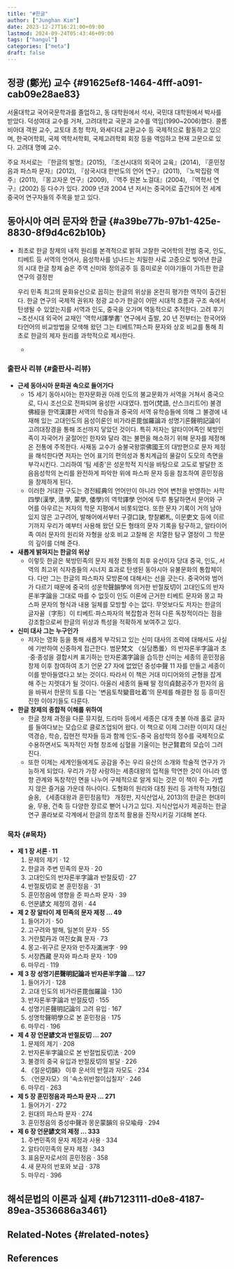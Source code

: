 ```yaml
---
title: "#한글"
author: ["Junghan Kim"]
date: 2023-12-27T16:21:00+09:00
lastmod: 2024-09-24T05:43:46+09:00
tags: ["hangul"]
categories: ["meta"]
draft: false
---
```


## 정광 (鄭光) 교수 {#91625ef8-1464-4fff-a091-cab09e28ae83}



서울대학교 국어국문학과를 졸업하고, 동 대학원에서 석사, 국민대 대학원에서 박사를 받았다. 덕성여대 교수를 거쳐, 고려대학교 국문과 교수를 역임(1990~2006)했다. 콜롬비아대 객원 교수, 교토대 초청 학자, 와세다대 교환교수 등 국제적으로 활동하고 있으며, 한국어학회, 국제 역학서학회, 국제고려학회 회장 등을 역임하고 현재 고문으로 있다. 고려대 명예 교수.

주요 저서로는 『한글의 발명』(2015), 『조선시대의 외국어 교육』(2014), 『훈민정음과 파스파 문자』(2012), 『삼국시대 한반도의 언어 연구』(2011), 『노박집람 역주』(2011), 『몽고자운 연구』(2009), 『역주 원본 노걸대』(2004), 『역학서 연구』(2002) 등 다수가 있다. 2009 년과 2004 년 저서는 중국어로 출간되어 전 세계 중국어 연구자들의 주목을 받고 있다.


## 동아시아 여러 문자와 한글 {#a39be77b-97b1-425e-8830-8f9d4c62b10b}

-   최초로 한글 창제의 내적 원리를 본격적으로 밝혀 고찰한 국어학의 전범 중국, 인도, 티베트 등 서역의 언어사, 음성학사를 넘나드는 치밀한 사료 고증으로 빚어낸 한글의 시대 한글 창제 숨은 주역 신미와 정의공주 등 흥미로운 이야기들이 가득한 한글 연구의 결정판

    우리 민족 최고의 문화유산으로 꼽히는 한글의 위상을 온전히 평가한 역작이 출간된다. 한글 연구의 국제적 권위자 정광 교수가 한글이 어떤 시대적 흐름과 구조 속에서 탄생될 수 있었는지를 서역과 인도, 중국을 오가며 역동적으로 추적한다. 고려 후기~조선시대 외국어 교재인 '역학서譯學書' 연구에서 출발, 20 년 전부터는 한국어와 타언어의 비교방법을 모색해 왔던 그는 티베트?파스파 문자와 상호 비교를 통해 최초로 한글의 제자 원리를 과학적으로 제시한다.

    -


### 출판사 리뷰 {#출판사-리뷰}

-   **근세 동아시아 문화권 속으로 들어가다**
    -   15 세기 동아시아는 한자문화권 아래 인도의 불교문화가 서역을 거쳐서 중국으로, 다시 조선으로 전파되며 융성한 시대였다. 범어(梵語, 산스크리트어) 불경佛經을 한역漢譯한 서역의 학승들과 중국의 서역 유학승들에 의해 그 불경에 내재해 있는 고대인도의 음성이론인 비가라론毘伽羅論과 성명기론聲明記論이 고려대장경을 통해 조선까지 닿았던 것이다. 특히 저자는 알타이어족인 북방민족이 자국어가 굴절어인 한자와 달라 겪는 불편을 해소하기 위해 문자를 제정해 온 전통에 주목한다. 사재동 교수가 숭불국왕崇佛國王의 대방편으로 문자 제정을 해석한다면 저자는 언어 표기의 편의성과 통치계급의 물갈이 도모의 측면을 부각시킨다. 그리하여 '팀 세종'은 성운학적 지식을 바탕으로 고도로 발달한 조음음성학의 논리를 완전하게 파악한 위에 파스파 문자 등을 참조하여 훈민정음을 창제하게 된다.
    -   이러한 거대한 구도는 경전經典의 언어만이 아니라 언어 변천을 반영하는 사학四學(漢學, 淸學, 蒙學, 倭學)의 역학譯學 언어에 두루 통달하면서 문어와 구어를 아우르는 저자의 학문 지평에서 비롯되었다. 또한 문자 기록이 거의 남아 있지 않은 고구려어, 발해어에서부터 구결口訣, 향찰鄕札, 이문吏文 등에 이르기까지 우리가 예부터 사용해 왔던 모든 형태의 문자 기록을 탐구하고, 알타이어족 여러 문자의 원리와 자형을 상호 비교 고찰해 온 치열한 탐구 열정이 그 학문의 깊이를 더해 준다.
-   **새롭게 밝혀지는 한글의 위상**
    -   이렇듯 한글은 북방민족의 문자 제정 전통의 최후 유산이자 당대 중국, 인도, 서역의 최고위 식자층들의 시너지 효과로 탄생된 동아시아 유불문화의 통합체이다. 다만 그는 한글의 파스파자 모방론에 대해서는 선을 긋는다. 중국어와 범어가 다르기 때문에 중국의 성운학聲韻學에 의거한 반절反切이 고대인도의 반자론半字論을 그대로 따를 수 없듯이 인도 이론에 근거한 티베트 문자와 몽고 파스파 문자의 형식과 내용 일체를 모방할 수는 없다. 무엇보다도 저자는 한글의 글자꼴〔字形〕이 티베트·파스파자의 복잡함과 전혀 다른 독창적이라는 점을 강조함으로써 한글의 위상과 특성을 적확하게 보여주고 있다.
-   **신미 대사 그는 누구인가**
    -   저자는 영화 등을 통해 새롭게 부각되고 있는 신미 대사의 조력에 대해서도 사실에 기반하여 신중하게 접근한다. 범문梵文 〈실담悉曇〉의 반자론半字論과 초·중·종성을 결합시켜 표기하는 만자론滿字論을 습득한 신미는 세종의 훈민정음 창제 이후 참여하여 초기 언문 27 자에 없었던 중성中聲 11 자를 만들고 세종이 이를 받아들였다고 보는 것이다. 따라서 이 책은 거대 미디어와의 균형을 잡게 해 주는 지렛대가 될 것이다. 아울러 세종의 둘째 딸 정의貞懿공주가 한자의 음을 바꿔서 한문의 토를 다는 '변음토착變音吐着'의 문제를 해결한 점 등 흥미진진한 이야기들도 다룬다.
-   **한글 창제의 종합적 이해를 위하여**
    -   한글 창제 과정을 다룬 뮤지컬, 드라마 등에서 세종은 대개 촛불 아래 홀로 글자를 들여다보는 모습으로 클로즈업되어 왔다. 이 책으로 이제 그러한 이미지 대신 역경승, 학승, 집현전 학자들 등과 함께 인도-중국 음성학의 정수를 국제적으로 수용하면서도 독자적인 자형 창조에 심혈을 기울이는 현군賢君의 모습이 그려진다.
    -   또한 이제는 세계인들에게도 공감을 주는 우리 유산의 소개와 학술적 연구가 가능하게 되었다. 우리가 가장 사랑하는 세종대왕의 업적을 막연한 것이 아니라 영향 관계와 독창적인 면을 나누어 구체적으로 알게 되는 것은 이 책이 주는 가볍지 않은 즐거움 가운데 하나이다. 도형화의 원리와 대칭 원리 등 과학적 자형(김슬옹, 《세종대왕과 훈민정음학》 개정판, 지식산업사, 2013)의 한글은 현대미술, 무용, 건축 등 다양한 장르로 뻗어 나가고 있다. 지식산업사가 제공하는 한글 연구 콜라보로 각계에서 한글의 창조적 활용을 진작시키길 기대해 본다.


### 목차 {#목차}

-   **제 1 장 서론 · 11**
    <ol class="org-ol">
    <li>문제의 제기 · 12</li>
    <li value="2">한글과 주변 민족의 문자 · 20</li>
    <li value="3">고대인도의 반자론半字論과 반절反切 · 27</li>
    <li value="4">반절反切로 본 훈민정음 · 31</li>
    <li value="5">훈민정음에 영향을 준 파스파 문자 · 39</li>
    <li value="6">언문諺文 제정의 경위 · 44</li>
    </ol>
-   **제 2 장 알타이 제 민족의 문자 제정 ... 49**
    <ol class="org-ol">
    <li>들어가기 · 50</li>
    <li value="2">고구려와 발해, 일본의 문자 · 55</li>
    <li value="3">거란契丹과 여진女眞 문자 · 73</li>
    <li value="4">몽고-위구르 문자와 만주자滿洲字 · 99</li>
    <li value="5">서장西藏 문자와 파스파 문자 · 109</li>
    <li value="6">마무리 · 119</li>
    </ol>
-   **제 3 장 성명기론聲明記論과 반자론半字論 ... 127**
    <ol class="org-ol">
    <li>들어가기 · 128</li>
    <li value="2">고대 인도의 비가라론毘伽羅論 · 130</li>
    <li value="3">반자론半字論과 반절反切 · 155</li>
    <li value="4">성명기론聲明記論의 고려 유입 · 167</li>
    <li value="5">성명학聲明學으로 본 훈민정음 · 175</li>
    <li value="6">마무리 · 196</li>
    </ol>
-   **제 4 장 언문諺文과 반절反切 ... 207**
    <ol class="org-ol">
    <li>문제의 제기 · 208</li>
    <li value="2">반자론半字論으로 본 반절법反切法 · 209</li>
    <li value="3">불경의 중국 유입과 반절反切의 발달 · 226</li>
    <li value="4">《절운切韻》 이후 운서의 반절과 자모도 · 234</li>
    <li value="5">〈언문자모〉의 '속소위반절이십칠자' · 246</li>
    <li value="6">마무리 · 263</li>
    </ol>
-   **제 5 장 훈민정음과 파스파 문자 ... 271**
    <ol class="org-ol">
    <li>들어가기 · 272</li>
    <li value="2">원대의 파스파 문자 · 274</li>
    <li value="3">훈민정음의 중성中聲과 몽운蒙韻의 유모喩母 · 294</li>
    </ol>
-   **제 6 장 언문諺文의 제정 ... 333**
    <ol class="org-ol">
    <li>주변민족의 문자 제정과 사용 · 334</li>
    <li value="2">알타이민족의 문자 제정 · 343</li>
    <li value="3">표음문자로서의 훈민정음 · 358</li>
    <li value="4">새 문자의 반포와 보급 · 378</li>
    <li value="5">마무리 · 396</li>
    </ol>


## 해석문법의 이론과 실제 {#b7123111-d0e8-4187-89ea-3536686a3461}


## Related-Notes {#related-notes}

## References

<style>.csl-entry{text-indent: -1.5em; margin-left: 1.5em;}</style><div class="csl-bib-body">
</div>
